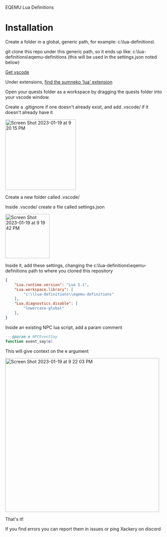 EQEMU Lua Definitions 

# Installation

Create a folder in a global, generic path, for example: c:\lua-definitions\

git clone this repo under this generic path, so it ends up like: c:\lua-definitions\eqemu-definitions (this will be used in the settings.json noted below)

[Get vscode](https://code.visualstudio.com/download)

Under extensions, [find the sumneko 'lua' extension](https://marketplace.visualstudio.com/items?itemName=sumneko.lua)

Open your quests folder as a workspace by dragging the quests folder into your vscode window.

Create a .gitignore if one doesn't already exist, and add .vscode/ if it doesn't already have it

<img width="223" alt="Screen Shot 2023-01-19 at 9 20 15 PM" src="https://user-images.githubusercontent.com/845670/213623305-a3198d90-7234-435c-af00-7928d3d61eb1.png">

Create a new folder called .vscode/

Inside .vscode/ create a file called settings.json

<img width="140" alt="Screen Shot 2023-01-19 at 9 19 42 PM" src="https://user-images.githubusercontent.com/845670/213623350-e64f1a7d-058f-4c15-9bee-e8d86188fc2b.png">

Inside it, add these settings, changing the c:\lua-definitions\eqemu-definitions path to where you cloned this repository
```json
{
    "Lua.runtime.version": "Lua 5.1",
    "Lua.workspace.library": [
        "c:\\lua-definitions\\eqemu-definitions"
    ],
    "Lua.diagnostics.disable": [
        "lowercase-global"
    ],
}
```

Inside an existing NPC lua script, add a param comment
```lua
---@param e NPCEventSay
function event_say(e)
```

This will give context on the e argument

<img width="486" alt="Screen Shot 2023-01-19 at 9 22 03 PM" src="https://user-images.githubusercontent.com/845670/213623682-13c53e4b-7970-4613-8dcf-df715c87b259.png">

That's it!

If you find errors you can report them in issues or ping Xackery on discord



